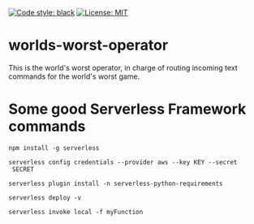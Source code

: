 [![Code style: black](https://img.shields.io/badge/code%20style-black-000000.svg?style=flat-square)](https://github.com/ambv/black)
[![License: MIT](https://img.shields.io/badge/License-MIT-yellow.svg)](https://opensource.org/licenses/MIT)

# worlds-worst-operator
This is the world's worst operator, in charge of routing incoming text commands for
the world's worst game.

# Some good Serverless Framework commands
```
npm install -g serverless

serverless config credentials --provider aws --key KEY --secret
 SECRET

serverless plugin install -n serverless-python-requirements

serverless deploy -v

serverless invoke local -f myFunction
```